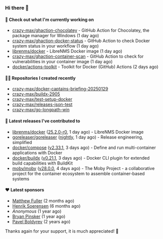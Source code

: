 ### Hi there 👋

#### 👷 Check out what I'm currently working on

- [crazy-max/ghaction-chocolatey](https://github.com/crazy-max/ghaction-chocolatey) - GitHub Action for Chocolatey, the package manager for Windows (1 day ago)
- [crazy-max/ghaction-docker-status](https://github.com/crazy-max/ghaction-docker-status) - GitHub Action to check Docker system status in your workflow (1 day ago)
- [librenms/docker](https://github.com/librenms/docker) - LibreNMS Docker image (1 day ago)
- [crazy-max/ghaction-container-scan](https://github.com/crazy-max/ghaction-container-scan) - GitHub Action to check for vulnerabilities in your container image (1 day ago)
- [docker/actions-toolkit](https://github.com/docker/actions-toolkit) - Toolkit for Docker (GitHub) Actions (2 days ago)

#### 👨‍💻 Repositories I created recently

- [crazy-max/docker-captains-briefing-20250129](https://github.com/crazy-max/docker-captains-briefing-20250129)
- [crazy-max/buildx-2905](https://github.com/crazy-max/buildx-2905)
- [crazy-max/test-setup-docker](https://github.com/crazy-max/test-setup-docker)
- [crazy-max/releases-json-test](https://github.com/crazy-max/releases-json-test)
- [crazy-max/go-longpath-win](https://github.com/crazy-max/go-longpath-win)

#### 🚀 Latest releases I've contributed to

- [librenms/docker](https://github.com/librenms/docker) ([25.2.0-r0](https://github.com/librenms/docker/releases/tag/25.2.0-r0), 1 day ago) - LibreNMS Docker image
- [goreleaser/goreleaser](https://github.com/goreleaser/goreleaser) ([nightly](https://github.com/goreleaser/goreleaser/releases/tag/nightly), 1 day ago) - Release engineering, simplified
- [docker/compose](https://github.com/docker/compose) ([v2.33.1](https://github.com/docker/compose/releases/tag/v2.33.1), 3 days ago) - Define and run multi-container applications with Docker
- [docker/buildx](https://github.com/docker/buildx) ([v0.21.1](https://github.com/docker/buildx/releases/tag/v0.21.1), 3 days ago) - Docker CLI plugin for extended build capabilities with BuildKit
- [moby/moby](https://github.com/moby/moby) ([v28.0.0](https://github.com/moby/moby/releases/tag/v28.0.0), 4 days ago) - The Moby Project - a collaborative project for the container ecosystem to assemble container-based systems

#### ❤️ Latest sponsors
- [Matthew Fuller](https://github.com/mathematics333) (2 months ago)
- [Henrik Soerensen](https://github.com/hsoerensen) (6 months ago)
- _Anonymous_ (1 year ago)
- [Bryan Pinsker](https://github.com/BryanPinsker) (1 year ago)
- [Pavel Boldyrev](https://github.com/bpg) (2 years ago)

Thanks again for your support, it is much appreciated! 🙏
